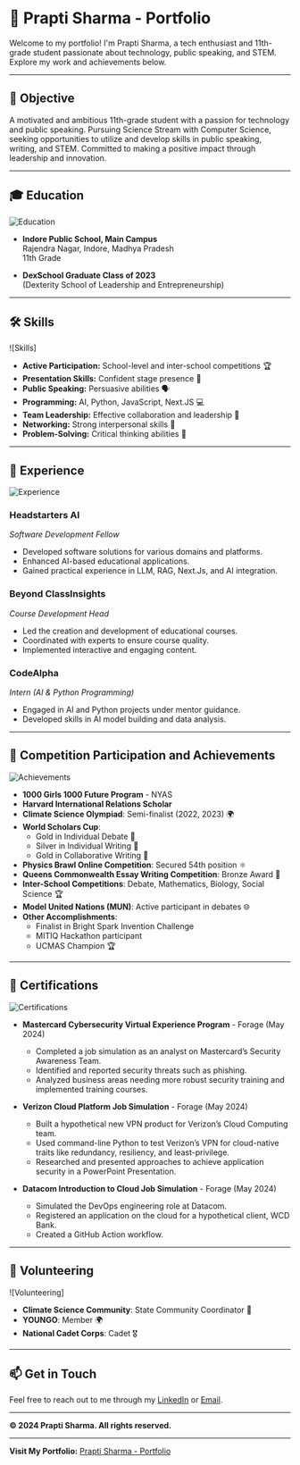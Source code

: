# 🌟 Prapti Sharma - Portfolio

Welcome to my portfolio! I'm Prapti Sharma, a tech enthusiast and 11th-grade student passionate about technology, public speaking, and STEM. Explore my work and achievements below.

---

## 🚀 **Objective**

A motivated and ambitious 11th-grade student with a passion for technology and public speaking. Pursuing Science Stream with Computer Science, seeking opportunities to utilize and develop skills in public speaking, writing, and STEM. Committed to making a positive impact through leadership and innovation.

---

## 🎓 **Education**

![Education](https://img.icons8.com/ios/50/education.png)  
- **Indore Public School, Main Campus**  
  Rajendra Nagar, Indore, Madhya Pradesh  
  11th Grade

- **DexSchool Graduate Class of 2023**  
  (Dexterity School of Leadership and Entrepreneurship)

---

## 🛠️ **Skills**

![Skills]
- **Active Participation:** School-level and inter-school competitions 🏆
- **Presentation Skills:** Confident stage presence 🎤
- **Public Speaking:** Persuasive abilities 🗣️
- **Programming:** AI, Python, JavaScript, Next.JS 💻
- **Team Leadership:** Effective collaboration and leadership 🌟
- **Networking:** Strong interpersonal skills 🤝
- **Problem-Solving:** Critical thinking abilities 🧠

---

## 💼 **Experience**

![Experience](https://img.icons8.com/ios/50/experience.png)  

### **Headstarters AI**  
*Software Development Fellow*  
- Developed software solutions for various domains and platforms.
- Enhanced AI-based educational applications.
- Gained practical experience in LLM, RAG, Next.Js, and AI integration.

### **Beyond ClassInsights**  
*Course Development Head*  
- Led the creation and development of educational courses.
- Coordinated with experts to ensure course quality.
- Implemented interactive and engaging content.

### **CodeAlpha**  
*Intern (AI & Python Programming)*  
- Engaged in AI and Python projects under mentor guidance.
- Developed skills in AI model building and data analysis.

---

## 🏅 **Competition Participation and Achievements**

![Achievements](https://img.icons8.com/ios/50/trophy.png)  
- **1000 Girls 1000 Future Program** - NYAS
- **Harvard International Relations Scholar**
- **Climate Science Olympiad**: Semi-finalist (2022, 2023) 🌍
- **World Scholars Cup**: 
  - Gold in Individual Debate 🥇
  - Silver in Individual Writing 🥈
  - Gold in Collaborative Writing 🥇
- **Physics Brawl Online Competition**: Secured 54th position ⚛️
- **Queens Commonwealth Essay Writing Competition**: Bronze Award 🏅
- **Inter-School Competitions**: Debate, Mathematics, Biology, Social Science 🏆
- **Model United Nations (MUN)**: Active participant in debates 🌐
- **Other Accomplishments**: 
  - Finalist in Bright Spark Invention Challenge
  - MITIQ Hackathon participant
  - UCMAS Champion 🏆

---

## 📜 **Certifications**

![Certifications](https://img.icons8.com/ios/50/certificate.png)  

- **Mastercard Cybersecurity Virtual Experience Program** - Forage (May 2024)
  - Completed a job simulation as an analyst on Mastercard’s Security Awareness Team.
  - Identified and reported security threats such as phishing.
  - Analyzed business areas needing more robust security training and implemented training courses.

- **Verizon Cloud Platform Job Simulation** - Forage (May 2024)
  - Built a hypothetical new VPN product for Verizon’s Cloud Computing team.
  - Used command-line Python to test Verizon’s VPN for cloud-native traits like redundancy, resiliency, and least-privilege.
  - Researched and presented approaches to achieve application security in a PowerPoint Presentation.

- **Datacom Introduction to Cloud Job Simulation** - Forage (May 2024)
  - Simulated the DevOps engineering role at Datacom.
  - Registered an application on the cloud for a hypothetical client, WCD Bank.
  - Created a GitHub Action workflow.

---

## 🤝 **Volunteering**

![Volunteering]

- **Climate Science Community**: State Community Coordinator 🌿
- **YOUNGO**: Member 🌍
- **National Cadet Corps**: Cadet 🎖️

---

## 📫 **Get in Touch**

Feel free to reach out to me through my [LinkedIn](www.linkedin.com/in/prapti-sharma-861053307) or [Email](praptisharma261@gmail.com).

---

**© 2024 Prapti Sharma. All rights reserved.**

---

**Visit My Portfolio:** [Prapti Sharma - Portfolio](https://praptisharma.github.io/Prapti-Portfolio/)
